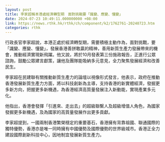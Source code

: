 ```yaml
---
layout: post
title: 李家超稱本港處經濟轉型期　面對挑戰要「識變、應變、懂變」
date: 2024-07-23 10:49:11.000000000 +08:00
link: https://news.rthk.hk/rthk/ch/component/k2/1762761-20240723.htm
categories: rthk
---
```


行政長官李家超說，本港正處於經濟轉型期，需要積極主動作為，面對挑戰，要「識變、應變、懂變」，發展香港善拼敢贏的精神，善用新質生產力發展帶來的機會，推動經濟實現新飛躍。他又說，將於10月發表第三份施政報告，正進行公眾諮詢，鼓勵公眾建言獻策，讓他及團隊能吸納多元意見，全力聚焦發展經濟和改善民生。

李家超在民建聯有關推動新質生產力的論壇以視像形式發言，他表示，政府在推動香港發展新質生產力方面，將以科技創新為主導，支持香港的新實體經濟，發掘更多新方向，把握更多新機遇，為香港經濟高質量發展注入新動能，實現產業多元化。

他指出，香港會發揮「引進來、走出去」的超級聯繫人及超級增值人角色，為國家發掘更多新機遇，及為國家的高質量發展作出更多貢獻。

李家超提到，一國兩制香港繁榮穩定的重要基石，香港擁有背靠祖國、聯通國際的獨特優勢，香港亦是唯一同時擁有中國優勢及國際優勢的世界級城市。香港正全力建設國際創新科技中心，因地制宜發展新質生產力。
